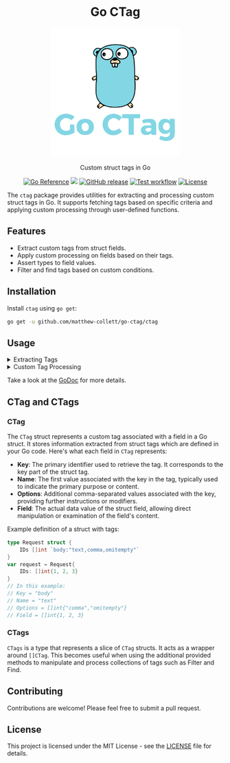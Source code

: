<p align="center">
  <h1 align="center">Go CTag</h1>
  <p align="center">
    <img src="./assets/logo.svg" width="300" />
  </p>
  
  <p align="center">Custom struct tags in Go</p>
  <p align="center"> 
    <a href="https://pkg.go.dev/github.com/matthew-collett/go-ctag/ctag" target="_blank"><img alt="Go Reference" src="https://pkg.go.dev/badge/github.com/matthew-collett/go-ctag.svg"></a>
    <img src="https://goreportcard.com/badge/github.com/matthew-collett/go-ctag" />
    <a href="https://goreportcard.com/badge/github.com/matthew-collett/go-ctag"></a>
    <a href="https://github.com/matthew-collett/go-ctag/releases/latest" target="_blank"><img alt="GitHub release" src="https://img.shields.io/github/release/matthew-collett/go-ctag.svg?logo=github&color=red"></a>
    <a href="https://github.com/matthew-collett/go-ctag/actions?workflow=ci" target="_blank"><img alt="Test workflow" src="https://img.shields.io/github/actions/workflow/status/matthew-collett/go-ctag/.github%2Fworkflows%2Fci.yml?label=tests&logo=github"></a>
    <a href="https://github.com/matthew-collett/go-ctag/blob/main/LICENSE" target="_blank"><img alt="License" src="https://img.shields.io/github/license/matthew-collett/go-ctag?label=license&color=yellow"></a>
  </p>
</p>

The `ctag` package provides utilities for extracting and processing custom struct tags in Go. It supports fetching tags based on specific criteria and applying custom processing through user-defined functions.

## Features

- Extract custom tags from struct fields.
- Apply custom processing on fields based on their tags.
- Assert types to field values.
- Filter and find tags based on custom conditions.

## Installation

Install `ctag` using `go get`:

```bash
go get -u github.com/matthew-collett/go-ctag/ctag
```

## Usage

<details>
<summary>Extracting Tags</summary>

You can extract tags from a struct with or without additional processing:
```go
import "github.com/matthew-collett/go-ctag/ctag"

type Request struct {
    IDs []int           `body:"text,omitempty"`
    WithAttributes bool `query:"url"`
}

request := Request{
    IDs: []int{1, 2, 3},
    WithAttributes: false,
}

tags, err := ctag.GetTags("body", request)
if err != nil {
    fmt.Printf("Error: %v\n", err)
} else {
    fmt.Printf("Tags: %+v\n", tags)
}
```
</details>

<details>
<summary>Custom Tag Processing</summary>

Implement the `TagProcessor` interface to apply custom logic:
```go
import "github.com/matthew-collett/go-ctag/ctag"

type Processor struct{}

func (p *Processor) Process(field any, tag *ctag.CTag) error {
    // Custom processing logic here
    return nil
}

processor := &Processor{}

type Request struct {
    IDs []int           `body:"text,omitempty"`
    WithAttributes bool `query:"url"`
}

request := Request{
    IDs: []int{1, 2, 3},
    WithAttributes: false,
}

processedTags, err := ctag.GetTagsAndProcess("query", request, processor)
if err != nil {
    fmt.Printf("Error: %v\n", err)
} else {
    fmt.Printf("Processed Tags: %+v\n", processedTags)
}
```
</details>

Take a look at the [GoDoc](https://pkg.go.dev/github.com/matthew-collett/go-ctag/ctag) for more details.

## CTag and CTags

### CTag
The `CTag` struct represents a custom tag associated with a field in a Go struct. It stores information extracted from struct tags which are defined in your Go code. Here's what each field in `CTag` represents:

- **Key**: The primary identifier used to retrieve the tag. It corresponds to the key part of the struct tag.
- **Name**: The first value associated with the key in the tag, typically used to indicate the primary purpose or content.
- **Options**: Additional comma-separated values associated with the key, providing further instructions or modifiers.
- **Field**: The actual data value of the struct field, allowing direct manipulation or examination of the field's content.

Example definition of a struct with tags:

```go
type Request struct {
    IDs []int `body:"text,comma,omitempty"`
}
var request = Request{
    IDs: []int{1, 2, 3}
}
// In this example:
// Key = "body"
// Name = "text"
// Options = []int{"comma","omitempty"}
// Field = []int{1, 2, 3}
```

### CTags
`CTags` is a type that represents a slice of `CTag` structs. It acts as a wrapper around `[]CTag`. This becomes useful when using the additional provided methods to manipulate and process collections of tags such as Filter and Find.

## Contributing
Contributions are welcome! Please feel free to submit a pull request.

## License
This project is licensed under the MIT License - see the [LICENSE](LICENSE) file for details.
